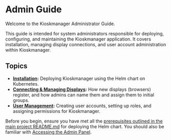 # Admin Guide

Welcome to the Kioskmanager Administrator Guide.

This guide is intended for system administrators responsible for deploying, configuring, and maintaining the Kioskmanager application. It covers installation, managing display connections, and user account administration within Kioskmanager.

## Topics

* **[Installation](./installation.md):** Deploying Kioskmanager using the Helm chart on Kubernetes.
* **[Connecting & Managing Displays](./connecting-displays.md):** How new displays (browsers) register, and how admins can name them and assign them to initial groups.
* **[User Management](./user-management.md):** Creating user accounts, setting up roles, and assigning permissions for Kioskmanager.

Before you begin, ensure you have met all the [prerequisites outlined in the main project README.md](https://github.com/mbcom/kioskmanager#prerequisites-for-deployment) for deploying the Helm chart. You should also be familiar with [Accessing the Admin Panel](../getting-started.md).